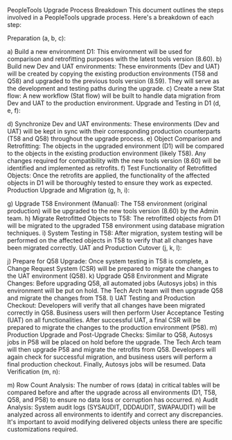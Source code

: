 PeopleTools Upgrade Process Breakdown
This document outlines the steps involved in a PeopleTools upgrade process. Here's a breakdown of each step:

Preparation (a, b, c):

a) Build a new environment D1: This environment will be used for comparison and retrofitting purposes with the latest tools version (8.60).
b) Build new Dev and UAT environments: These environments (Dev and UAT) will be created by copying the existing production environments (T58 and Q58) and upgraded to the previous tools version (8.59). They will serve as the development and testing paths during the upgrade.
c) Create a new Stat flow: A new workflow (Stat flow) will be built to handle data migration from Dev and UAT to the production environment.
Upgrade and Testing in D1 (d, e, f):

d) Synchronize Dev and UAT environments: These environments (Dev and UAT) will be kept in sync with their corresponding production counterparts (T58 and Q58) throughout the upgrade process.
e) Object Comparison and Retrofitting: The objects in the upgraded environment (D1) will be compared to the objects in the existing production environment (likely T58). Any changes required for compatibility with the new tools version (8.60) will be identified and implemented as retrofits.
f) Test Functionality of Retrofitted Objects: Once the retrofits are applied, the functionality of the affected objects in D1 will be thoroughly tested to ensure they work as expected.
Production Upgrade and Migration (g, h, i):

g) Upgrade T58 Environment (Manual): The T58 environment (original production) will be upgraded to the new tools version (8.60) by the Admin team.
h) Migrate Retrofitted Objects to T58: The retrofitted objects from D1 will be migrated to the upgraded T58 environment using database migration techniques.
i) System Testing in T58: After migration, system testing will be performed on the affected objects in T58 to verify that all changes have been migrated correctly.
UAT and Production Cutover (j, k, l):

j) Prepare for Q58 Upgrade: Once system testing in T58 is complete, a Change Request System (CSR) will be prepared to migrate the changes to the UAT environment (Q58).
k) Upgrade Q58 Environment and Migrate Changes: Before upgrading Q58, all automated jobs (Autosys jobs) in this environment will be put on hold. The Tech Arch team will then upgrade Q58 and migrate the changes from T58.
l) UAT Testing and Production Checkout: Developers will verify that all changes have been migrated correctly in Q58. Business users will then perform User Acceptance Testing (UAT) on all functionalities. After successful UAT, a final CSR will be prepared to migrate the changes to the production environment (P58).
m) Production Upgrade and Post-Upgrade Checks: Similar to Q58, Autosys jobs in P58 will be placed on hold before the upgrade. The Tech Arch team will then upgrade P58 and migrate the retrofits from Q58. Developers will again check for successful migration, and business users will perform a final production checkout. Finally, Autosys jobs will be resumed.
Data Verification (m, n):

m) Row Count Analysis: The number of rows (data) in critical tables will be compared before and after the upgrade across all environments (D1, T58, Q58, and P58) to ensure no data loss or corruption has occurred.
n) Audit Analysis: System audit logs (SYSAUDIT, DDDAUDIT, SWAPAUDIT) will be analyzed across all environments to identify and correct any discrepancies. It's important to avoid modifying delivered objects unless there are specific customizations required.
